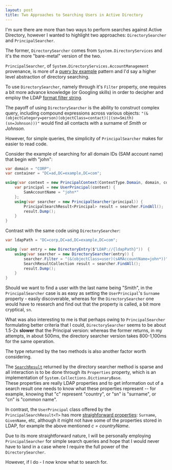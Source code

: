 ```yaml
---
layout: post
title: Two Approaches to Searching Users in Active Directory
---
```


I'm sure there are more than two ways to perform
searches against Active Directory, however I wanted to highlight
two approaches: `DirectorySearcher` and `PrincipalSearcher`.

The former, `DirectorySearcher` comes from `System.DirectoryServices`
and it's the more "bare-metal" version of the two.

`PrincipalSearcher`, of `System.DirectoryServices.AccountManagement` provenance,
 is more of a [query by example](https://en.wikipedia.org/wiki/Query_by_Example) pattern
and I'd say a higher level abstraction of directory searching.

To use `DirectorySearcher`, namely through it's `Filter` property,
one requires a bit more advance knowledge (or Googling skills)
in order to decipher and employ the LDAP
[format filter string](https://docs.microsoft.com/en-us/windows/desktop/ADSI/search-filter-syntax).

The payoff of using `DirectorySearcher` is the ability to
construct complex query, including compound expressions across
various objects:
`"(&(objectCategory=person)(objectClass=contact)(|(sn=Smith)(sn=Johnson)))"`
would find all contacts with a surname of *Smith* or *Johnson*.

However, for simple queries, the simplicity of `PrincipalSearcher`
makes for easier to read code.

Consider the example of searching for all domain IDs (SAM account name) that begin
with "john":

```csharp
var domain = "CORP";
var container = "DC=ad,DC=example,DC=com";

using(var context = new PrincipalContext(ContextType.Domain, domain, container)) {
    var principal = new UserPrincipal(context) {
        SamAccountName = "john*"
    };
    using(var searcher = new PrincipalSearcher(principal)) {
        PrincipalSearchResult<Principal> result = searcher.FindAll();
        result.Dump();
    }
}
```

Contrast with the same code using `DirectorySearcher`:

```csharp
var ldapPath = "DC=corp,DC=ad,DC=example,DC=com";

using (var entry = new DirectoryEntry($"LDAP://{ldapPath}"))  {
    using(var searcher = new DirectorySearcher(entry)) {
        searcher.Filter = "(&(objectClass=user)(sAMAccountName=john*))";
        SearchResultCollection result = searcher.FindAll();
        result.Dump();
    }
}
```

Should we want to find a user with the last name being "Smith",
in the `PrincipalSearcher` case is as easy as setting
the `UserPrincipal`'s `Surname` property - easily discoverable,
whereas for the `DirectorySearcher` one would have to research
and find out that the property is called, a bit more cryptical,
`sn`.

What was also interesting to me is that perhaps owing to
`PrincipalSearcher` formulating better criteria
that I could, `DirectorySearcher` seems to be about 1.5-2x **slower**
that the Principal version: whereas the former returns,
in my attempts, in about 500ms, the directory searcher version
takes 800-1,100ms for the same operation.

The type returned by the two methods is also another factor
worth considering.

The [`SearchResult`][search_result] returned by the directory
searcher method is sparse and all interaction is to be done
through its `Properties` property, which is an implementation
of `System.Collections.DictionaryBase`.  
These properties are really LDAP properties and to get
information out of a search result one needs to know
what these properties represent -- for example,
knowing that "c" represent "country",
or "sn" is "surname", or "cn" is "common name".


In contrast, the `UserPrincipal` class offered
by the `PrincipalSearchResult<T>`
has more [straighforward properties][user_principal_props]:
`Surname`, `GivenName`, etc,
although it might not have some of the properties
stored in LDAP, for example the above mentioned *c = countryName*.

Due to its more straightforward nature, I will be personally
employing `PrincipalSearcher` for simple search queries
and hope that I would never have to land in a case
where I require the full power of the `DirectorySearcher`.

However, if I do - I now know what to search for.

[search_result]: https://docs.microsoft.com/en-us/dotnet/api/system.directoryservices.searchresult
[user_principal_props]: https://docs.microsoft.com/en-us/dotnet/api/system.directoryservices.accountmanagement.userprincipal#properties